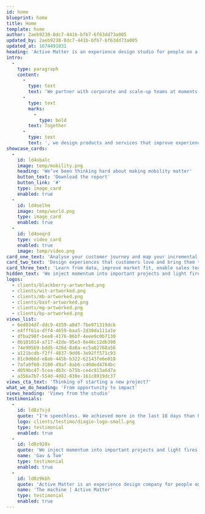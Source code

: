 ```yaml
---
id: home
blueprint: home
title: Home
template: home
author: 2aeb9238-8dc7-441b-bfb7-6f63dd73a005
updated_by: 2aeb9238-8dc7-441b-bfb7-6f63dd73a005
updated_at: 1674491031
heading: 'Active Matter is an experience design studio for people on a mission'
intro:
  -
    type: paragraph
    content:
      -
        type: text
        text: 'We partner with corporate and scale-up teams at moments of reinvention and growth. '
      -
        type: text
        marks:
          -
            type: bold
        text: Together
      -
        type: text
        text: ', we design products and services that improve experiences, open new markets, and redefine categories.'
showcase_cards:
  -
    id: ld4obalc
    image: temp/mobility.png
    heading: 'We’ve been thinking hard about making mobility matter'
    button_text: 'Download the report'
    button_link: '#'
    type: image_card
    enabled: true
  -
    id: ld4oelhm
    image: temp/world.png
    type: image_card
    enabled: true
  -
    id: ld4oeqrd
    type: video_card
    enabled: true
    image: temp/video.png
card_one_text: 'Analyse your customer journey and map your incremental and breakthrough growth opportunities'
card_two_text: 'Design experiences that customers love and bring them to market faster than you previously thought possible'
card_three_text: 'Learn from data, improve market fit, enable sales teams and create scalable design operations'
hidden_text: 'We inject momentum into important projects and light fires in the bellies of the people and teams we work with.'
logos:
  - clients/blackberry-artworked.png
  - clients/wit-artworked.png
  - clients/mb-artworked.png
  - clients/basf-artworked.png
  - clients/mg-artworked.png
  - clients/bp-artworked.png
views_list:
  - 6ed034df-ddc9-4359-a8d7-7be971319dcb
  - e4fff61a-dff4-4659-baa5-2d30da111a1e
  - dfba298f-bee8-4176-86bf-4eee9c0b7130
  - 8b101014-a717-42de-95e3-8e46c12db390
  - 74e99569-bdd5-426d-8a8a-ec5a82768a56
  - a121bcdb-f2ff-4837-9dd6-3e92ff571c93
  - 81c0d66d-e8ab-445b-b322-62143fe6e018
  - 7afa9f60-3180-49af-8ab6-c40ded4764bc
  - d059bc47-5cea-4b3c-b75b-ce4c913a6d7a
  - a356a7b7-554d-4d82-830e-161c8919dc37
views_cta_text: 'Thinking of starting a new project?'
what_we_do_heading: 'From opportunity to impact'
views_heading: 'Views from the studio'
testimonials:
  -
    id: ld8z7sjd
    quote: "I'm speechless. We achieved more in the last 10 days than have in the last 6-months"
    logo: clients/testimo/diagio-logo-small.png
    type: testimonial
    enabled: true
  -
    id: ld8z928s
    quote: 'We inject momentum into important projects and light fires in the bellies of the people and teams we work with.'
    name: 'Gav & Tom'
    type: testimonial
    enabled: true
  -
    id: ld8z9kbh
    quote: 'Active Matter is an experience design company for people on a mission'
    name: 'The machine | Active Matter'
    type: testimonial
    enabled: true
---
```

